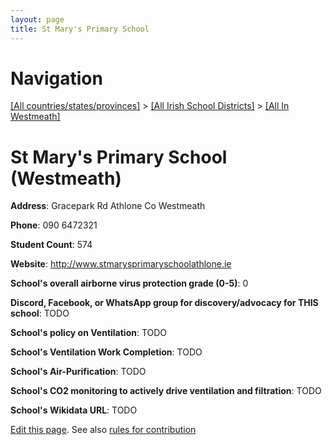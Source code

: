 ```yaml
---
layout: page
title: St Mary's Primary School
---
```

# Navigation

[[All countries/states/provinces]](../../..) > [[All Irish School Districts]](../..) > [[All In Westmeath]](..)

# St Mary's Primary School (Westmeath)

**Address**: Gracepark Rd Athlone Co Westmeath

**Phone**: 090 6472321

**Student Count**: 574

**Website**: <http://www.stmarysprimaryschoolathlone.ie>

**School's overall airborne virus protection grade (0-5)**: 0

**Discord, Facebook, or WhatsApp group for discovery/advocacy for THIS school**: TODO

**School's policy on Ventilation**: TODO

**School's Ventilation Work Completion**: TODO

**School's Air-Purification**: TODO

**School's CO2 monitoring to actively drive ventilation and filtration**: TODO

**School's Wikidata URL**: TODO


[Edit this page](https://github.com/ventilate-schools/Ireland/edit/main/./Westmeath/St_Mary's_Primary_School.md). See also [rules for contribution](../../../contribution-rules/)